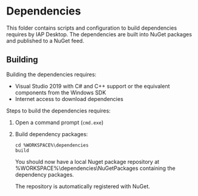 # Dependencies

This folder contains scripts and configuration to build
dependencies requires by IAP Desktop. The dependencies
are built into NuGet packages and published to a NuGet feed.

## Building

Building the dependencies requires:

* Visual Studio 2019 with C# and C++ support or the equivalent components
  from the Windows SDK
* Internet access to download dependencies  

Steps to build the dependencies requires:

1. Open a command prompt (`cmd.exe`)
1. Build dependency packages:

    ```
    cd %WORKSPACE%\dependencies
    build
    ```

    You should now have a local Nuget package repository at
    %WORKSPACE%\dependencies\NuGetPackages containing
    the dependency packages. 
    
    The repository is automatically registered with NuGet.
